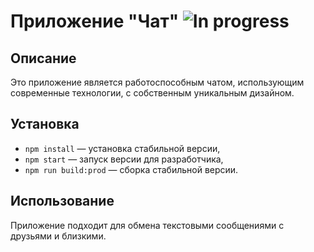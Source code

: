 # Приложение "Чат" ![In progress](https://github.com/github/docs/actions/workflows/main.yml/badge.svg)

## Описание
Это приложение является работоспособным чатом, использующим современные технологии, с собственным уникальным дизайном.

## Установка
 - `npm install` — установка стабильной версии,
 - `npm start` — запуск версии для разработчика,
 - `npm run build:prod` — сборка стабильной версии.

## Использование
Приложение подходит для обмена текстовыми сообщениями с друзьями и близкими.

